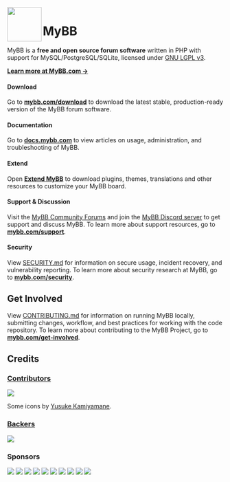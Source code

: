 <img align="left" src="https://raw.githubusercontent.com/mybb/mybb-website-theme/master/assets/images/logomark-blue-400h.png" height="80">

# MyBB
MyBB is a **free and open source forum software** written in PHP with support for MySQL/PostgreSQL/SQLite, licensed under [GNU LGPL v3](https://mybb.com/about/license).

[**Learn more at MyBB.com &rarr;**](https://mybb.com)

#### Download
Go to [**mybb.com/download**](https://mybb.com/download/) to download the latest stable, production-ready version of the MyBB forum software.

#### Documentation
Go to [**docs.mybb.com**](https://docs.mybb.com/) to view articles on usage, administration, and troubleshooting of MyBB.

#### Extend
Open [**Extend MyBB**](https://community.mybb.com/mods.php) to download plugins, themes, translations and other resources to customize your MyBB board.

#### Support & Discussion
Visit the [MyBB Community Forums](https://community.mybb.com) and join the [MyBB Discord server](https://mybb.com/get-involved/discord/) to get support and discuss MyBB. To learn more about support resources, go to [**mybb.com/support**](https://mybb.com/support/).

#### Security
View [SECURITY.md](https://github.com/mybb/mybb/blob/feature/.github/SECURITY.md) for information on secure usage, incident recovery, and vulnerability reporting. To learn more about security research at MyBB, go to [**mybb.com/security**](https://mybb.com/get-involved/security/).

## Get Involved
View [CONTRIBUTING.md](https://github.com/mybb/mybb/blob/feature/.github/CONTRIBUTING.md) for information on running MyBB locally, submitting changes, workflow, and best practices for working with the code repository. To learn more about contributing to the MyBB Project, go to [**mybb.com/get-involved**](https://mybb.com/get-involved/).

## Credits
### [Contributors](https://github.com/mybb/mybb/graphs/contributors)

<a href="https://github.com/mybb/mybb/graphs/contributors"><img src="https://opencollective.com/mybb/contributors.svg?width=890&button=false" /></a>

Some icons by [Yusuke Kamiyamane](http://p.yusukekamiyamane.com/).

### [Backers](https://opencollective.com/mybb#backer)

<a href="https://opencollective.com/mybb#backers" target="_blank"><img src="https://opencollective.com/mybb/backers.svg?width=890"></a>

### Sponsors

<a href="https://opencollective.com/mybb/sponsor/0/website" target="_blank"><img src="https://opencollective.com/mybb/sponsor/0/avatar.svg"></a>
<a href="https://opencollective.com/mybb/sponsor/1/website" target="_blank"><img src="https://opencollective.com/mybb/sponsor/1/avatar.svg"></a>
<a href="https://opencollective.com/mybb/sponsor/2/website" target="_blank"><img src="https://opencollective.com/mybb/sponsor/2/avatar.svg"></a>
<a href="https://opencollective.com/mybb/sponsor/3/website" target="_blank"><img src="https://opencollective.com/mybb/sponsor/3/avatar.svg"></a>
<a href="https://opencollective.com/mybb/sponsor/4/website" target="_blank"><img src="https://opencollective.com/mybb/sponsor/4/avatar.svg"></a>
<a href="https://opencollective.com/mybb/sponsor/5/website" target="_blank"><img src="https://opencollective.com/mybb/sponsor/5/avatar.svg"></a>
<a href="https://opencollective.com/mybb/sponsor/6/website" target="_blank"><img src="https://opencollective.com/mybb/sponsor/6/avatar.svg"></a>
<a href="https://opencollective.com/mybb/sponsor/7/website" target="_blank"><img src="https://opencollective.com/mybb/sponsor/7/avatar.svg"></a>
<a href="https://opencollective.com/mybb/sponsor/8/website" target="_blank"><img src="https://opencollective.com/mybb/sponsor/8/avatar.svg"></a>
<a href="https://opencollective.com/mybb/sponsor/9/website" target="_blank"><img src="https://opencollective.com/mybb/sponsor/9/avatar.svg"></a>
